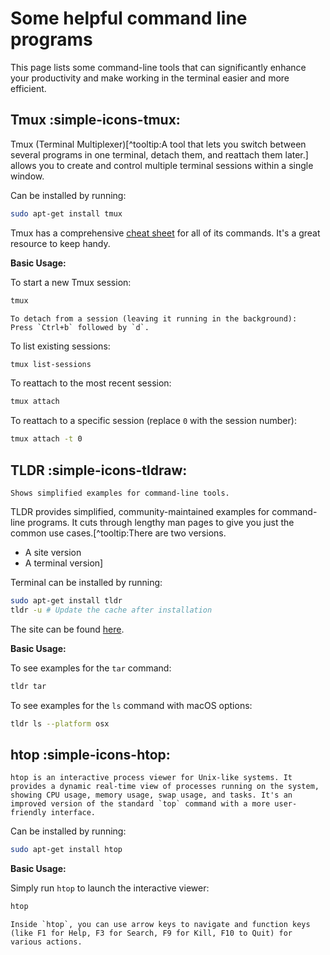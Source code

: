 # Some helpful command line programs

This page lists some command-line tools that can significantly enhance your productivity and make working in the terminal easier and more efficient.

## Tmux :simple-icons-tmux:

Tmux (Terminal Multiplexer)[^tooltip:A tool that lets you switch between several programs in one terminal, detach them, and reattach them later.] allows you to create and control multiple terminal sessions within a single window.

Can be installed by running:

```sh
sudo apt-get install tmux
```

Tmux has a comprehensive [cheat sheet](https://tmuxcheatsheet.com) for all of its commands. It's a great resource to keep handy.

**Basic Usage:**

To start a new Tmux session:

```sh
tmux
```

```admonish tip
To detach from a session (leaving it running in the background):
Press `Ctrl+b` followed by `d`.
```

To list existing sessions:

```sh
tmux list-sessions
```

To reattach to the most recent session:

```sh
tmux attach
```

To reattach to a specific session (replace `0` with the session number):

```sh
tmux attach -t 0
```

## TLDR :simple-icons-tldraw:

```admonish info
Shows simplified examples for command-line tools.
```

TLDR provides simplified, community-maintained examples for command-line programs. It cuts through lengthy man pages to give you just the common use cases.[^tooltip:There are two versions.
- A site version
- A terminal version]

Terminal can be installed by running:

```sh
sudo apt-get install tldr
tldr -u # Update the cache after installation
```

The site can be found [here](https://tldr.inbrowser.app).

**Basic Usage:**

To see examples for the `tar` command:

```sh
tldr tar
```

To see examples for the `ls` command with macOS options:

```sh
tldr ls --platform osx
```

## htop :simple-icons-htop:

```admonish info
htop is an interactive process viewer for Unix-like systems. It provides a dynamic real-time view of processes running on the system, showing CPU usage, memory usage, swap usage, and tasks. It's an improved version of the standard `top` command with a more user-friendly interface.
```

Can be installed by running:

```sh
sudo apt-get install htop
```

**Basic Usage:**

Simply run `htop` to launch the interactive viewer:

```sh
htop
```

```admonish tip
Inside `htop`, you can use arrow keys to navigate and function keys (like F1 for Help, F3 for Search, F9 for Kill, F10 to Quit) for various actions.
```
